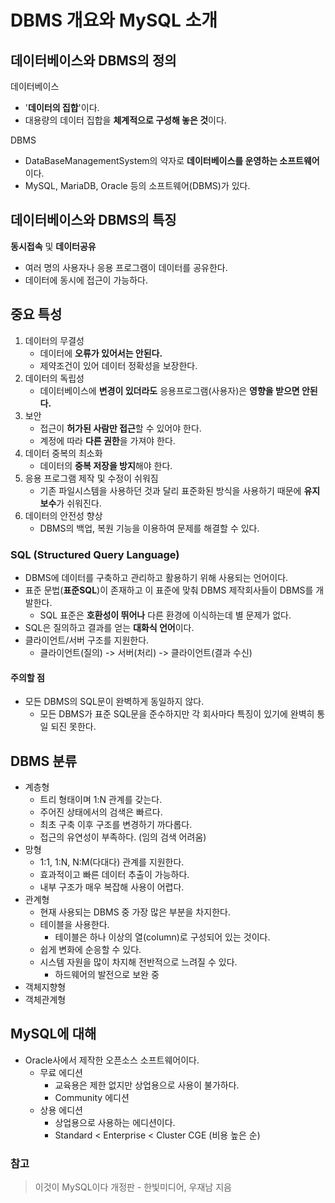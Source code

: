 # DBMS 개요와 MySQL 소개

## 데이터베이스와 DBMS의 정의
데이터베이스
  - '**데이터의 집합**'이다.  
  - 대용량의 데이터 집합을 **체계적으로 구성해 놓은 것**이다.  

DBMS
  - DataBaseManagementSystem의 약자로 **데이터베이스를 운영하는 소프트웨어**이다.
  - MySQL, MariaDB, Oracle 등의 소프트웨어(DBMS)가 있다.

## 데이터베이스와 DBMS의 특징
**동시접속** 및 **데이터공유**
  - 여러 명의 사용자나 응용 프로그램이 데이터를 공유한다.
  - 데이터에 동시에 접근이 가능하다.

## 중요 특성
1. 데이터의 무결성  
    - 데이터에 **오류가 있어서는 안된다.**
    - 제약조건이 있어 데이터 정확성을 보장한다.
2. 데이터의 독립성
    - 데이터베이스에 **변경이 있더라도** 응용프로그램(사용자)은 **영향을 받으면 안된다.**
3. 보안
    - 접근이 **허가된 사람만 접근**할 수 있어야 한다.
    - 계정에 따라 **다른 권한**을 가져야 한다.
4. 데이터 중복의 최소화
    - 데이터의 **중복 저장을 방지**해야 한다.
5. 응용 프로그램 제작 및 수정이 쉬워짐
    - 기존 파일시스템을 사용하던 것과 달리 표준화된 방식을 사용하기 때문에 **유지보수**가 쉬워진다.
6. 데이터의 안전성 향상
    - DBMS의 백업, 복원 기능을 이용하여 문제를 해결할 수 있다.

### SQL (Structured Query Language)
- DBMS에 데이터를 구축하고 관리하고 활용하기 위해 사용되는 언어이다.  
- 표준 문법(**표준SQL**)이 존재하고 이 표준에 맞춰 DBMS 제작회사들이 DBMS를 개발한다.  
  - SQL 표준은 **호환성이 뛰어나** 다른 환경에 이식하는데 별 문제가 없다.  
- SQL은 질의하고 결과를 얻는 **대화식 언어**이다.  
- 클라이언트/서버 구조를 지원한다.  
  - 클라이언트(질의) -> 서버(처리) -> 클라이언트(결과 수신)
#### 주의할 점
- 모든 DBMS의 SQL문이 완벽하게 동일하지 않다.
  - 모든 DBMS가 표준 SQL문을 준수하지만 각 회사마다 특징이 있기에 완벽히 통일 되진 못한다.

## DBMS 분류
- 계층형
  - 트리 형태이며 1:N 관계를 갖는다.
  - 주어진 상태에서의 검색은 빠르다.
  - 최초 구축 이후 구조를 변경하기 까다롭다.
  - 접근의 유연성이 부족하다. (임의 검색 어려움)
- 망형
  - 1:1, 1:N, N:M(다대다) 관계를 지원한다.
  - 효과적이고 빠른 데이터 추출이 가능하다.
  - 내부 구조가 매우 복잡해 사용이 어렵다.
- 관계형
  - 현재 사용되는 DBMS 중 가장 많은 부분을 차지한다.
  - 테이블을 사용한다.
    - 테이블은 하나 이상의 열(column)로 구성되어 있는 것이다.
  - 쉽게 변화에 순응할 수 있다.
  - 시스템 자원을 많이 차지해 전반적으로 느려질 수 있다.
    - 하드웨어의 발전으로 보완 중
- 객체지향형
- 객체관계형

## MySQL에 대해
- Oracle사에서 제작한 오픈소스 소프트웨어이다.
  - 무료 에디션
    - 교육용은 제한 없지만 상업용으로 사용이 불가하다.
    - Community 에디션
  - 상용 에디션
    - 상업용으로 사용하는 에디션이다.
    - Standard < Enterprise < Cluster CGE (비용 높은 순)
### 참고
> 이것이 MySQL이다 개정판 - 한빛미디어, 우재남 지음